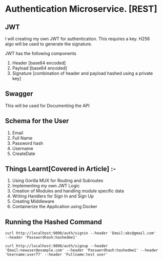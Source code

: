 # Authentication Microservice. \[REST\]
## JWT
I will creating my own JWT for authentication. This requires a key. H256 algo will be used to generate the signature.

JWT has the following components
1. Header \[base64 encoded\]
2. Payload \[base64 encoded\]
3. Signature \[combination of header and payload hashed using a private key\]

## Swagger
This will be used for Documenting the API

## Schema for the User
1. Email
2. Full Name
3. Password hash
4. Username
5. CreateDate

## Things Learnt\[Covered in Article\] :-
1. Using Gorilla MUX for Routing and Subroutes
2. Implementing my own JWT Logic
3. Creation of Modules and handling module specific data
4. Writing Handlers for Sign In and Sign Up
5. Creating Middleware
6. Containerize the Application using Docker

## Running the Hashed Command

`curl http://localhost:9090/auth/signin --header 'Email:abc@gmail.com' --header 'Passwordhash:hashedme1'`

`curl http://localhost:9090/auth/signup --header 'Email:newuser@example.com' --header 'Passwordhash:hashedme1' --header 'Username:user77' --header 'Fullname:test user'`